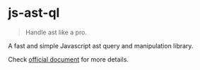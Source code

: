 # js-ast-ql

> Handle ast like a pro.

A fast and simple Javascript ast query and manipulation library.

Check [official document](https://sun0day.github.io/svg-sketchy/) for more details.
